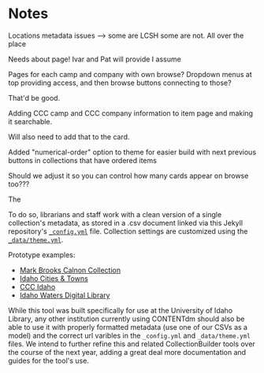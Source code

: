 # Notes

Locations metadata issues --> some are LCSH some are not. All over the place

Needs about page!  Ivar and Pat will provide I assume

Pages for each camp and company with own browse? 
Dropdown menus at top providing access, and then browse buttons connecting to those? 

That'd be good. 

Adding CCC camp and CCC company information to item page and making it searchable. 

Will also need to add that to the card. 

Added "numerical-order" option to theme for easier build with next previous buttons in collections that have ordered items


Should we adjust it so you can control how many cards appear on browse too???

The 

To do so, librarians and staff work with a clean version of a single collection's metadata, as stored in a .csv document linked via this Jekyll repository's [`_config.yml`](https://github.com/uidaholib/collectionbuilder-cdm-template/blob/master/_config.yml) file.
Collection settings are customized using the [`_data/theme.yml`](https://github.com/uidaholib/collectionbuilder-cdm-template/blob/master/_data/theme.yml).

Prototype examples:

- [Mark Brooks Calnon Collection](https://www.lib.uidaho.edu/digital/calnon/index.html) 
- [Idaho Cities & Towns](https://www.lib.uidaho.edu/digital/cities/)
- [CCC Idaho](https://www.lib.uidaho.edu/digital/cccidaho/)
- [Idaho Waters Digital Library](https://www.lib.uidaho.edu/digital/iwdl/)

While this tool was built specifically for use at the University of Idaho Library, any other institution currently using CONTENTdm should also be able to use it with properly formatted metadata (use one of our CSVs as a model) and the correct url varibles in the `_config.yml` and `_data/theme.yml` files. 
We intend to further refine this and related CollectionBuilder tools over the course of the next year, adding a great deal more documentation and guides for the tool's use. 
